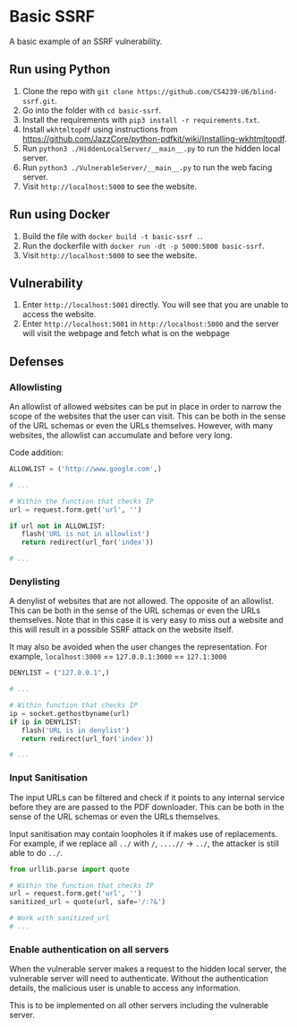 # Basic SSRF

A basic example of an SSRF vulnerability.

## Run using Python

1. Clone the repo with `git clone https://github.com/CS4239-U6/blind-ssrf.git`.
1. Go into the folder with `cd basic-ssrf`.
1. Install the requirements with `pip3 install -r requirements.txt`.
1. Install `wkhtmltopdf` using instructions from <https://github.com/JazzCore/python-pdfkit/wiki/Installing-wkhtmltopdf>.
1. Run `python3 ./HiddenLocalServer/__main__.py` to run the hidden local server.
1. Run `python3 ./VulnerableServer/__main__.py` to run the web facing server.
1. Visit `http://localhost:5000` to see the website.

## Run using Docker

1. Build the file with `docker build -t basic-ssrf .`.
1. Run the dockerfile with `docker run -dt -p 5000:5000 basic-ssrf`.
1. Visit `http://localhost:5000` to see the website.

## Vulnerability

1. Enter `http://localhost:5001` directly. You will see that you are unable to access the website.
1. Enter `http://localhost:5001` in `http://localhost:5000` and the server will visit the webpage and fetch what is on the webpage

## Defenses

### Allowlisting

An allowlist of allowed websites can be put in place in order to narrow the scope of the websites that the user can visit.
This can be both in the sense of the URL schemas or even the URLs themselves.
However, with many websites, the allowlist can accumulate and before very long.

Code addition:

```python
ALLOWLIST = ('http://www.google.com',)

# ...

# Within the function that checks IP
url = request.form.get('url', '')

if url not in ALLOWLIST:
   flash('URL is not in allowlist')
   return redirect(url_for('index'))

# ...
```

### Denylisting

A denylist of websites that are not allowed. The opposite of an allowlist.
This can be both in the sense of the URL schemas or even the URLs themselves.
Note that in this case it is very easy to miss out a website and this will result in a possible SSRF attack on the website itself.

It may also be avoided when the user changes the representation. For example, `localhost:3000` == `127.0.0.1:3000` == `127.1:3000`

```python
DENYLIST = ("127.0.0.1",)

# ...

# Within function that checks IP
ip = socket.gethostbyname(url)
if ip in DENYLIST:
   flash('URL is in denylist')
   return redirect(url_for('index'))

# ...
```

### Input Sanitisation

The input URLs can be filtered and check if it points to any internal service before they are are passed to the PDF downloader.
This can be both in the sense of the URL schemas or even the URLs themselves.

Input sanitisation may contain loopholes it if makes use of replacements. For example, if we replace all `../` with `/`, `....//` -> `../`, the attacker is still able to do `../`.

```python
from urllib.parse import quote

# Within the function that checks IP
url = request.form.get('url', '')
sanitized_url = quote(url, safe='/:?&')

# Work with sanitized_url
# ...
```

### Enable authentication on all servers

When the vulnerable server makes a request to the hidden local server, the vulnerable server will need to authenticate. Without the authentication details, the malicious user is unable to access any information.

This is to be implemented on all other servers including the vulnerable server.
